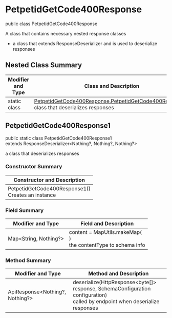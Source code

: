 # PetpetidGetCode400Response

public class PetpetidGetCode400Response

A class that contains necessary nested response classes
- a class that extends ResponseDeserializer and is used to deserialize responses

## Nested Class Summary
| Modifier and Type | Class and Description |
| ----------------- | --------------------- |
| static class | [PetpetidGetCode400Response.PetpetidGetCode400Response1](#petpetidgetcode400response1)<br>class that deserializes responses |

## PetpetidGetCode400Response1
public static class PetpetidGetCode400Response1<br>
extends ResponseDeserializer<Nothing?, Nothing?, Nothing?>

a class that deserializes responses

### Constructor Summary
| Constructor and Description |
| --------------------------- |
| PetpetidGetCode400Response1()<br>Creates an instance |

### Field Summary
| Modifier and Type | Field and Description |
| ----------------- | --------------------- |
| Map<String, Nothing?> | content =  MapUtils.makeMap(<br>)<br>the contentType to schema info |

### Method Summary
| Modifier and Type | Method and Description |
| ----------------- | ---------------------- |
| ApiResponse<Nothing?, Nothing?> | deserialize(HttpResponse<byte[]> response, SchemaConfiguration configuration)<br>called by endpoint when deserialize responses |
